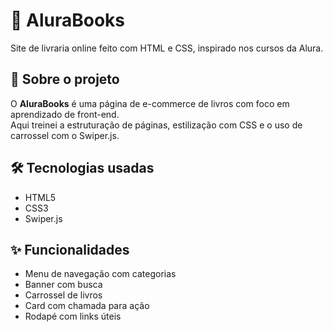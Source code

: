 # 🚀 AluraBooks

Site de livraria online feito com HTML e CSS, inspirado nos cursos da Alura.

## 📘 Sobre o projeto

O **AluraBooks** é uma página de e-commerce de livros com foco em aprendizado de front-end.  
Aqui treinei a estruturação de páginas, estilização com CSS e o uso de carrossel com o Swiper.js.

## 🛠️ Tecnologias usadas

- HTML5
- CSS3
- Swiper.js

## ✨ Funcionalidades

- Menu de navegação com categorias
- Banner com busca
- Carrossel de livros
- Card com chamada para ação
- Rodapé com links úteis